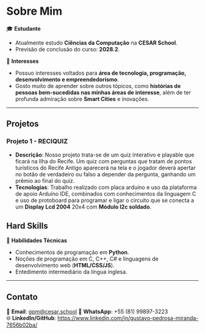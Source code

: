 # Sobre Mim  

🎓 **Estudante**  
- Atualmente estudo **Ciências da Computação** na **CESAR School**.  
- Previsão de conclusão do curso: **2028.2**.  

📌 **Interesses**  
- Possuo interesses voltados para **área de tecnologia, programação, desenvolvimento e empreendedorismo**.  
- Gosto muito de aprender sobre outros tópicos, como **histórias de pessoas bem-sucedidas nas minhas áreas de interesse**, além de ter profunda admiração sobre **Smart Cities** e inovações.  

---

## Projetos  

### Projeto 1 - RECIQUIZ  
- **Descrição**: Nosso projeto trata-se de um quiz interativo e playable que ficará na Ilha do Recife. Um quiz com perguntas que tratam de pontos turísticos do Recife Antigo aparecerá na tela e o jogador deverá apertar no botão de verdadeiro ou falso a depender da pergunta, ganhando um prêmio ao final do quiz.
- **Tecnologias**: Trabalho realizado com placa arduíno e uso da plataforma de apoio Arduíno IDE, combinados com conhecimentos da linguagem C e uso de protoboard para programar e ligar o circuito que se conecta a um **Display Lcd 2004** 20x4 com **Módulo I2c soldado**.  

## Hard Skills  

🔧 **Habilidades Técnicas**  
- Conhecimentos de programação em **Python**.
- Noções de programação em C, C++, C# e linguagens de desenvolvimento web (**HTML/CSS/JS**).
- Entedimento intermediário da língua inglesa. 

---

## Contato  

📧 **Email**: gpm@cesar.school
📱 **WhatsApp**: +55 (81) 99897-3223  
🌐 **LinkedIn/GitHub**: https://www.linkedin.com/in/gustavo-pedrosa-miranda-7656b02ba/
